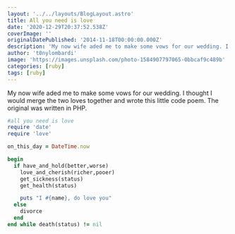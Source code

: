 ```yaml
---
layout: '../../layouts/BlogLayout.astro'
title: All you need is love
date: '2020-12-29T20:37:52.538Z'
coverImage: ''
originalDatePublished: '2014-11-18T00:00:00.000Z'
description: 'My now wife aded me to make some vows for our wedding. I thought I would merge the two loves together and wrote this little code poem. The original was written in PHP.'
author: 't0nylombardi'
image: 'https://images.unsplash.com/photo-1584907797065-0bbcaf9c489b'
categories: [ruby]
tags: [ruby]
---
```


My now wife aded me to make some vows for our wedding. I thought I would merge the two loves together and wrote this little code poem. The original was written in PHP.

```ruby
#all you need is love
require 'date'
require 'love'

on_this_day = DateTime.now

begin
  if have_and_hold(better,worse)
    love_and_cherish(richer,pooer)
    get_sickness(status)
    get_health(status)

    puts "I #{name}, do love you"
  else
    divorce
  end
end while death(status) != nil
```
